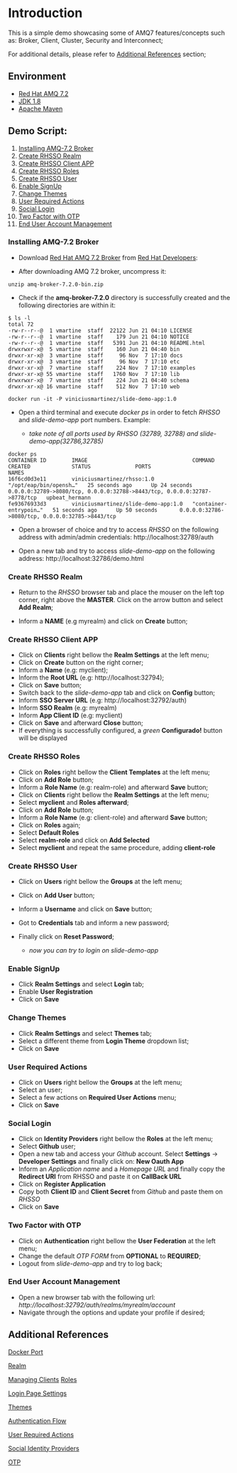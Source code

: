 # Introduction

This is a simple demo showcasing some of AMQ7 features/concepts such as: Broker, Client, Cluster, Security and Interconnect;

For additional details, please refer to [Additional References](#demo-additional-references) section;

## Environment

- [Red Hat AMQ 7.2](https://access.redhat.com/documentation/en-us/red_hat_amq/7.2/)
- [JDK 1.8](https://www.oracle.com/technetwork/java/javase/downloads/jdk8-downloads-2133151.html)
- [Apache Maven](https://maven.apache.org/)

## Demo Script:

1. [Installing AMQ-7.2 Broker](#demo-step-1)
2. [Create RHSSO Realm](#demo-step-2)
3. [Create RHSSO Client APP](#demo-step-3)
4. [Create RHSSO Roles](#demo-step-4)
5. [Create RHSSO User](#demo-step-5)
6. [Enable SignUp](#demo-step-6)
7. [Change Themes](#demo-step-7)
8. [User Required Actions](#demo-step-8)
9. [Social Login](#demo-step-9)
10. [Two Factor with OTP](#demo-step-10)
11. [End User Account Management](#demo-step-11)

### Installing AMQ-7.2 Broker <a name="demo-step-1"></a>

* Download [Red Hat AMQ 7.2 Broker](https://developers.redhat.com/products/amq/download/) from [Red Hat Developers](https://developers.redhat.com/):

* After downloading AMQ 7.2 broker, uncompress it:

```
unzip amq-broker-7.2.0-bin.zip
```

* Check if the **amq-broker-7.2.0** directory is successfully created and the following directories are within it:

```
$ ls -l
total 72
-rw-r--r--@  1 vmartine  staff  22122 Jun 21 04:10 LICENSE
-rw-r--r--@  1 vmartine  staff    179 Jun 21 04:10 NOTICE
-rw-r--r--@  1 vmartine  staff   5391 Jun 21 04:10 README.html
drwxrwxr-x@  5 vmartine  staff    160 Jun 21 04:40 bin
drwxr-xr-x@  3 vmartine  staff     96 Nov  7 17:10 docs
drwxr-xr-x@  3 vmartine  staff     96 Nov  7 17:10 etc
drwxr-xr-x@  7 vmartine  staff    224 Nov  7 17:10 examples
drwxr-xr-x@ 55 vmartine  staff   1760 Nov  7 17:10 lib
drwxrwxr-x@  7 vmartine  staff    224 Jun 21 04:40 schema
drwxr-xr-x@ 16 vmartine  staff    512 Nov  7 17:10 web
```

```
docker run -it -P viniciusmartinez/slide-demo-app:1.0
```

* Open a third terminal and execute *docker ps* in order to fetch *RHSSO* and *slide-demo-app* port numbers. Example:

  * *take note of all ports used by RHSSO (32789, 32788) and slide-demo-app(32786,32785)*

```
docker ps
CONTAINER ID        IMAGE                                 COMMAND                  CREATED             STATUS              PORTS                                                                       NAMES
16f6cd0d3e11        viniciusmartinez/rhsso:1.0            "/opt/eap/bin/opensh…"   25 seconds ago      Up 24 seconds       0.0.0.0:32789->8080/tcp, 0.0.0.0:32788->8443/tcp, 0.0.0.0:32787->8778/tcp   upbeat_hermann
fe93676933d3        viniciusmartinez/slide-demo-app:1.0   "container-entrypoin…"   51 seconds ago      Up 50 seconds       0.0.0.0:32786->8080/tcp, 0.0.0.0:32785->8443/tcp
```

* Open a browser of choice and try to access *RHSSO* on the following address with admin/admin credentials:
http://localhost:32789/auth

* Open a new tab and try to access *slide-demo-app* on the following address:
http://localhost:32786/demo.html

### Create RHSSO Realm <a name="demo-step-2"></a>

* Return to the *RHSSO* browser tab and place the mouser on the left top corner, right above the **MASTER**. Click on the arrow button and select **Add Realm**;

* Inform a **NAME** (e.g myrealm) and click on **Create** button;

### Create RHSSO Client APP <a name="demo-step-3"></a>

* Click on **Clients** right bellow the **Realm Settings** at the left menu;
* Click on **Create** button on the right corner;
* Inform a **Name** (e.g: myclient);
* Inform the **Root URL** (e.g: http://localhost:32794);
* Click on **Save** button;
* Switch back to the *slide-demo-app* tab and click on **Config** button;
* Inform **SSO Server URL** (e.g: http://localhost:32792/auth)
* Inform **SSO Realm** (e.g: myrealm)
* Inform **App Client ID** (e.g: myclient)
* Click on **Save** and afterward **Close** button;
* If everything is successfully configured, a *green* **Configurado!** button will be displayed

### Create RHSSO Roles <a name="demo-step-4"></a>

* Click on **Roles** right bellow the **Client Templates** at the left menu;
* Click on **Add Role** button;
* Inform a **Role Name** (e.g: realm-role) and afterward **Save** button;
* Click on **Clients** right bellow the **Realm Settings** at the left menu;
* Select **myclient** and **Roles afterward**;
* Click on **Add Role** button;
* Inform a **Role Name** (e.g: client-role) and afterward **Save** button;
* Click on **Roles** again;
* Select **Default Roles**
* Select **realm-role** and click on **Add Selected**
* Select **myclient** and repeat the same procedure, adding **client-role**

### Create RHSSO User <a name="demo-step-5"></a>

* Click on **Users** right bellow the **Groups** at the left menu;
* Click on **Add User** button;
* Inform a **Username** and click on **Save** button;
* Got to **Credentials** tab and inform a new password;
* Finally click on **Reset Password**;

  * *now you can try to login on slide-demo-app*

### Enable SignUp <a name="demo-step-6"></a>

* Click **Realm Settings** and select **Login** tab;
* Enable **User Registration**
* Click on **Save**

### Change Themes <a name="demo-step-7"></a>

* Click **Realm Settings** and select **Themes** tab;
* Select a different theme from **Login Theme** dropdown list;
* Click on **Save**

### User Required Actions <a name="demo-step-8"></a>

* Click on **Users** right bellow the **Groups** at the left menu;
* Select an user;
* Select a few actions on **Required User Actions** menu;
* Click on **Save**

### Social Login <a name="demo-step-9"></a>

* Click on **Identity Providers** right bellow the **Roles** at the left menu;
* Select **Github** user;
* Open a new tab and access your *Github* account. Select **Settings** -> **Developer Settings** and finally click on: **New Oauth App**
* Inform an *Application name* and a *Homepage URL* and finally copy the **Redirect URI** from RHSSO and paste it on **CallBack URL**
* Click on **Register Application**
* Copy both **Client ID** and **Client Secret** from *Github* and paste them on *RHSSO*
* Click on **Save**

### Two Factor with OTP <a name="demo-step-10"></a>

* Click on **Authentication** right bellow the **User Federation** at the left menu;
* Change the default *OTP FORM* from **OPTIONAL** to **REQUIRED**;
* Logout from *slide-demo-app* and try to log back;

### End User Account Management <a name="demo-step-11"></a>

* Open a new browser tab with the following url: *http://localhost:32792/auth/realms/myrealm/account*
* Navigate through the options and update your profile if desired;

## Additional References <a name="demo-additional-references">

[Docker Port](https://docs.docker.com/engine/reference/commandline/port/)

[Realm](https://access.redhat.com/documentation/en-us/red_hat_single_sign-on/7.2/html-single/server_administration_guide/#the_master_realm)

[Managing Clients](https://access.redhat.com/documentation/en-us/red_hat_single_sign-on/7.2/html-single/server_administration_guide/#clients)
[Roles](https://access.redhat.com/documentation/en-us/red_hat_single_sign-on/7.2/html-single/server_administration_guide/#roles)

[Login Page Settings](https://access.redhat.com/documentation/en-us/red_hat_single_sign-on/7.2/html-single/server_administration_guide/#login_page_settings)

[Themes](https://access.redhat.com/documentation/en-us/red_hat_single_sign-on/7.2/html-single/server_administration_guide/#themes)

[Authentication Flow](https://access.redhat.com/documentation/en-us/red_hat_single_sign-on/7.2/html-single/server_administration_guide/#authentication-flows)

[User Required Actions](https://access.redhat.com/documentation/en-us/red_hat_single_sign-on/7.2/html-single/server_administration_guide/#required_actions)

[Social Identity Providers](https://access.redhat.com/documentation/en-us/red_hat_single_sign-on/7.2/html-single/server_administration_guide/#social_identity_providers)

[OTP](https://access.redhat.com/documentation/en-us/red_hat_single_sign-on/7.2/html-single/server_administration_guide/#otp_policies)
